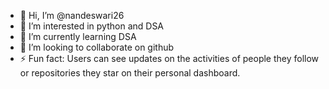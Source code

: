 - 👋 Hi, I’m @nandeswari26
- 👀 I’m interested in python and DSA
- 🌱 I’m currently learning DSA
- 💞️ I’m looking to collaborate on github
- ⚡ Fun fact:  Users can see updates on the activities of people they follow or repositories they star on their personal dashboard. 

<!---
nandeswari26/nandeswari26 is a ✨ special ✨ repository because its `README.md` (this file) appears on your GitHub profile.
You can click the Preview link to take a look at your changes.
--->
